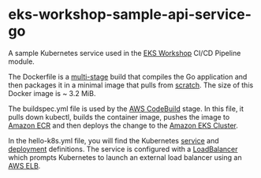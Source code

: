 # eks-workshop-sample-api-service-go

A sample Kubernetes service used in the [EKS Workshop](https://eksworkshop.com/) CI/CD Pipeline module.

The Dockerfile is a [multi-stage](https://docs.docker.com/develop/develop-images/multistage-build/) build that
compiles the Go application and then packages it in a minimal image that pulls from [scratch](https://hub.docker.com/_/scratch/).
The size of this Docker image is ~ 3.2 MiB.

The buildspec.yml file is used by the [AWS CodeBuild](https://aws.amazon.com/codebuild/) stage. In this file, it pulls down
kubectl, builds the container image, pushes the image to [Amazon ECR](https://aws.amazon.com/ecr/) and then deploys the change to the
[Amazon EKS Cluster](https://aws.amazon.com/eks/).

In the hello-k8s.yml file, you will find the Kubernetes [service](https://kubernetes.io/docs/concepts/services-networking/service/) and
[deployment](https://kubernetes.io/docs/concepts/workloads/controllers/deployment/) definitions. The service is configured with
a [LoadBalancer](https://kubernetes.io/docs/tasks/access-application-cluster/create-external-load-balancer/) which prompts Kubernetes
to launch an external load balancer using an [AWS ELB](https://aws.amazon.com/elasticloadbalancing/).



